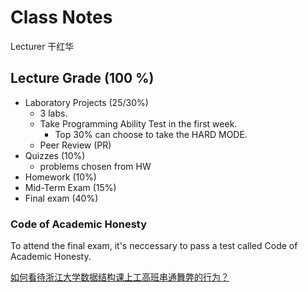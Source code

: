 # Class Notes

Lecturer		干红华

## Lecture Grade (100 %)

- Laboratory Projects (25/30%)
    - 3 labs.
    - Take Programming Ability Test in the first week.
        - Top 30% can choose to take the HARD MODE.
    - Peer Review (PR)
- Quizzes  (10%)
    - problems chosen from HW
- Homework (10%)
- Mid-Term Exam (15%)
- Final exam (40%)

### Code of Academic Honesty

To attend the final exam, it's neccessary to pass a test called Code of Academic Honesty.

[如何看待浙江大学数据结构课上工高班串通舞弊的行为？](https://www.zhihu.com/question/68235594/answer/261395370)